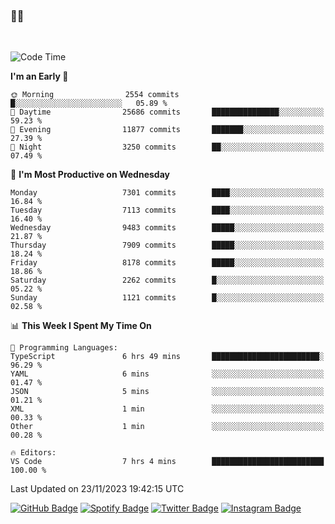 ### 🤙🍺

<!-- <a href="https://github-readme-stats.vercel.app/api?username=hzak2xx&count_private=true&show_icons=true&theme=dracula">
  <img align="center" src="https://github-readme-stats.vercel.app/api?username=hzak2xx&count_private=true&show_icons=true&theme=dracula" />
</a>
</br> -->
</br>

<!--START_SECTION:waka-->
![Code Time](http://img.shields.io/badge/Code%20Time-2%2C913%20hrs%2011%20mins-blue)

**I'm an Early 🐤** 

```text
🌞 Morning                2554 commits        █░░░░░░░░░░░░░░░░░░░░░░░░   05.89 % 
🌆 Daytime                25686 commits       ███████████████░░░░░░░░░░   59.23 % 
🌃 Evening                11877 commits       ███████░░░░░░░░░░░░░░░░░░   27.39 % 
🌙 Night                  3250 commits        ██░░░░░░░░░░░░░░░░░░░░░░░   07.49 % 
```
📅 **I'm Most Productive on Wednesday** 

```text
Monday                   7301 commits        ████░░░░░░░░░░░░░░░░░░░░░   16.84 % 
Tuesday                  7113 commits        ████░░░░░░░░░░░░░░░░░░░░░   16.40 % 
Wednesday                9483 commits        █████░░░░░░░░░░░░░░░░░░░░   21.87 % 
Thursday                 7909 commits        █████░░░░░░░░░░░░░░░░░░░░   18.24 % 
Friday                   8178 commits        █████░░░░░░░░░░░░░░░░░░░░   18.86 % 
Saturday                 2262 commits        █░░░░░░░░░░░░░░░░░░░░░░░░   05.22 % 
Sunday                   1121 commits        █░░░░░░░░░░░░░░░░░░░░░░░░   02.58 % 
```


📊 **This Week I Spent My Time On** 

```text
💬 Programming Languages: 
TypeScript               6 hrs 49 mins       ████████████████████████░   96.29 % 
YAML                     6 mins              ░░░░░░░░░░░░░░░░░░░░░░░░░   01.47 % 
JSON                     5 mins              ░░░░░░░░░░░░░░░░░░░░░░░░░   01.21 % 
XML                      1 min               ░░░░░░░░░░░░░░░░░░░░░░░░░   00.33 % 
Other                    1 min               ░░░░░░░░░░░░░░░░░░░░░░░░░   00.28 % 

🔥 Editors: 
VS Code                  7 hrs 4 mins        █████████████████████████   100.00 % 
```


 Last Updated on 23/11/2023 19:42:15 UTC
<!--END_SECTION:waka-->

[![GitHub Badge](https://img.shields.io/badge/GitHub-100000?style=for-the-badge&logo=github&logoColor=white)](https://github.com/hzak2xx)
[![Spotify Badge](https://img.shields.io/badge/Spotify-1ED760?&style=for-the-badge&logo=spotify&logoColor=white)](https://open.spotify.com/user/uf90s6sbbh75a1mt44clkhkvf)
[![Twitter Badge](https://img.shields.io/badge/Twitter-1DA1F2?style=for-the-badge&logo=twitter&logoColor=white)](https://twitter.com/hzak2xx)
[![Instagram Badge](https://img.shields.io/badge/Instagram-E4405F?style=for-the-badge&logo=instagram&logoColor=white)](https://www.instagram.com/hzak2xx/)
